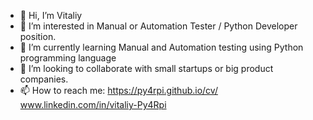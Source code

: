 - 👋 Hi, I’m Vitaliy
- 👀 I’m interested in Manual or Automation Tester / Python Developer position.
- 🌱 I’m currently learning Manual and Automation testing using Python programming language
- 💞️ I’m looking to collaborate with small startups or big product companies.
- 📫 How to reach me:
https://py4rpi.github.io/cv/
www.linkedin.com/in/vitaliy-Py4Rpi

<!---
Py4Rpi/Py4Rpi is a ✨ special ✨ repository because its `README.md` (this file) appears on your GitHub profile.
You can click the Preview link to take a look at your changes.
--->
